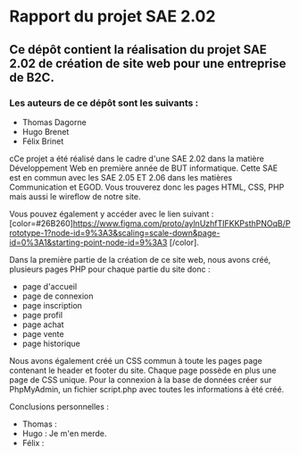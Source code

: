# Rapport du projet SAE 2.02

## Ce dépôt contient la réalisation du projet SAE 2.02 de création de site web pour une entreprise de B2C.
### Les auteurs de ce dépôt sont les suivants :
* Thomas Dagorne
* Hugo Brenet
* Félix Brinet

<p> cCe projet a été réalisé dans le cadre d'une SAE 2.02 dans la matière Développement Web en première année de BUT informatique. 
Cette SAE est en commun avec les SAE 2.05 ET 2.06 dans les matières Communication et EGOD. Vous trouverez donc les pages HTML, CSS, PHP mais aussi le wireflow de notre site.<p>

Vous pouvez également y accéder avec le lien suivant : [color=#26B260]https://www.figma.com/proto/aylnUzhfTIFKKPsthPNOqB/Prototype-1?node-id=9%3A3&scaling=scale-down&page-id=0%3A1&starting-point-node-id=9%3A3 [/color].

Dans la première partie de la création de ce site web, nous avons créé, plusieurs pages PHP pour chaque partie du site donc : 
- page d'accueil
- page de connexion
- page inscription
- page profil
- page achat
- page vente
- page historique

Nous avons également créé un CSS commun à toute les pages page contenant le header et footer du site. Chaque page possède en plus une page de CSS unique. 
Pour la connexion à la base de données créer sur PhpMyAdmin, un fichier script.php avec toutes les informations à été créé.



Conclusions personnelles :

- Thomas :
- Hugo   : Je m'en merde.
- Félix  :
